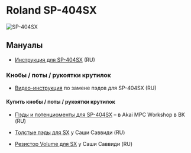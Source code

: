 # Roland SP-404SX

![SP-404SX](https://static.roland.com/assets/images/products/main/sp-404sx_top_main.jpg)

## Мануалы

- [Инструкция для SP-404SX](https://drive.google.com/file/d/1CJqo5LH0GRB7sdrO4Kuw1K5KOwbOjxzU/view?usp=drive_link) (RU)

### Кнобы / поты / рукоятки крутилок

- [Видео-инструкция](https://youtu.be/Q6Aoy7XFMPM?si=-2ls5kDz8p-K8FQ1)  по замене пэдов для SP-404SX (RU)

#### Купить кнобы / поты / рукоятки крутилок

- [Пэды и потенциоменты для SP-404SX](https://vk.com/akai_mpc_workshop) – в Akai MPC Workshop в ВК (RU)

- [Толстые пэды для SX](https://vk.com/market-34561461?w=product-34561461_2510961%2Fquery) у Саши Саввиди (RU)
- [Резистор Volume для SX](https://vk.com/market-34561461?w=product-34561461_2434720%2Fquery) у Саши Саввиди (RU)
